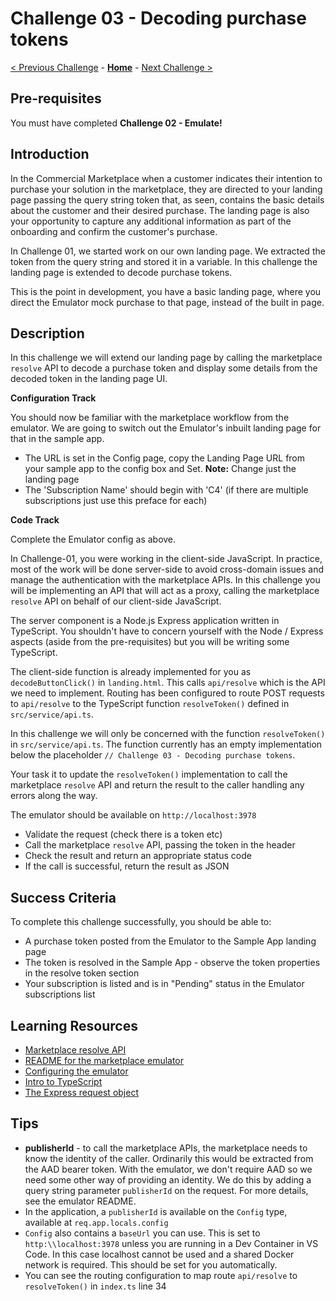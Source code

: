 # Challenge 03 - Decoding purchase tokens

[< Previous Challenge](./Challenge-02.md) - **[Home](../README.md)** - [Next Challenge >](./Challenge-04.md)

## Pre-requisites

You must have completed **Challenge 02 - Emulate!**

## Introduction

In the Commercial Marketplace when a customer indicates their intention to purchase your solution in the marketplace, they are directed to your landing page passing the query string token that, as seen, contains the basic details about the customer and
their desired purchase. The landing page is also your opportunity to capture any additional information as part of the
onboarding and confirm the customer's purchase.

In Challenge 01, we started work on our own landing page. We extracted the token from the query string and stored it
in a variable. In this challenge the landing page is extended to decode purchase tokens.

This is the point in development, you have a basic landing page, where you direct the Emulator mock purchase to that page, instead of the built in page.

## Description

In this challenge we will extend our landing page by calling the marketplace `resolve` API to decode a purchase token
and display some details from the decoded token in the landing page UI.

**Configuration Track**

You should now be familiar with the marketplace workflow from the emulator. We are going to switch out the Emulator's inbuilt landing page for that in the sample app.
- The URL is set in the Config page, copy the Landing Page URL from your sample app to the config box and Set. 
**Note:** Change just the landing page
- The 'Subscription Name' should begin with 'C4' (if there are multiple subscriptions just use this preface for each)

**Code Track**

Complete the Emulator config as above.

In Challenge-01, you were working in the client-side JavaScript. In practice, most of the work will be done server-side
to avoid cross-domain issues and manage the authentication with the marketplace APIs. In this challenge you will be
implementing an API that will act as a proxy, calling the marketplace `resolve` API on behalf of our client-side JavaScript.

The server component is a Node.js Express application written in TypeScript. You shouldn't have to concern yourself with
the Node / Express aspects (aside from the pre-requisites) but you will be writing some TypeScript.

The client-side function is already implemented for you as `decodeButtonClick()` in `landing.html`. This calls
`api/resolve` which is the API we need to implement. Routing has been configured to route POST requests to `api/resolve`
to the TypeScript function `resolveToken()` defined in `src/service/api.ts`.

In this challenge we will only be concerned with the function `resolveToken()` in `src/service/api.ts`. The function
currently has an empty implementation below the placeholder `// Challenge 03 - Decoding purchase tokens`.

Your task it to update the `resolveToken()` implementation to call the marketplace `resolve` API and return the result
to the caller handling any errors along the way.

The emulator should be available on `http://localhost:3978`

- Validate the request (check there is a token etc)
- Call the marketplace `resolve` API, passing the token in the header
- Check the result and return an appropriate status code
- If the call is successful, return the result as JSON

## Success Criteria

To complete this challenge successfully, you should be able to:

- A purchase token posted from the Emulator to the Sample App landing page
- The token is resolved in the Sample App - observe the token properties in the resolve token section
- Your subscription is listed and is in "Pending" status in the Emulator subscriptions list

## Learning Resources

- [Marketplace resolve API](https://learn.microsoft.com/azure/marketplace/partner-center-portal/pc-saas-fulfillment-subscription-api#post-httpsmarketplaceapimicrosoftcomapisaassubscriptionsresolveapi-versionapiversion)
- [README for the marketplace emulator](https://github.com/microsoft/Commercial-Marketplace-SaaS-API-Emulator/blob/main/README.md)
- [Configuring the emulator](https://github.com/microsoft/Commercial-Marketplace-SaaS-API-Emulator/blob/main/docs/config.md)
- [Intro to TypeScript](https://www.typescriptlang.org/docs/)
- [The Express request object](http://expressjs.com/en/4x/api.html#req)

## Tips

- **publisherId** - to call the marketplace APIs, the marketplace needs to know the identity of the caller. Ordinarily
this would be extracted from the AAD bearer token. With the emulator, we don't require AAD so we need some other
way of providing an identity. We do this by adding a query string parameter `publisherId` on the request. For more
details, see the emulator README.
- In the application, a `publisherId` is available on the `Config` type, available at `req.app.locals.config`
- `Config` also contains a `baseUrl` you can use. This is set to `http:\\localhost:3978` unless you are running in a
Dev Container in VS Code. In this case localhost cannot be used and a shared Docker network is required. This should
be set for you automatically.
- You can see the routing configuration to map route `api/resolve` to `resolveToken()` in `index.ts` line 34
